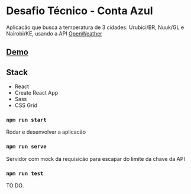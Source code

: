 # Desafio Técnico - Conta Azul

Aplicacão que busca a temperatura de 3 cidades: Urubici/BR, Nuuk/GL e Nairobi/KE, usando a API [OpenWeather](https://openweathermap.org/current)

## [Demo](https://desafio-conta-azul.vercel.app/)

## Stack

- React
- Create React App
- Sass
- CSS Grid


### `npm run start`

Rodar e desenvolver a aplicacão

### `npm run serve`

Servidor com mock da requisicão para escapar do limite da chave da API

### `npm run test`

TO DO.
